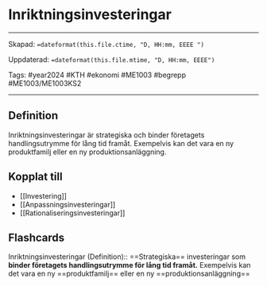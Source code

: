 # Inriktningsinvesteringar

---
Skapad: `=dateformat(this.file.ctime, "D, HH:mm, EEEE ")`

Uppdaterad: `=dateformat(this.file.mtime, "D, HH:mm, EEEE")`

Tags: #year2024 #KTH #ekonomi #ME1003 #begrepp #ME1003/ME1003KS2

---

## Definition

Inriktningsinvesteringar är strategiska och binder företagets handlingsutrymme för lång tid framåt. Exempelvis kan det vara en ny produktfamilj eller en ny produktionsanläggning.

## Kopplat till

- [[Investering]]
- [[Anpassningsinvesteringar]]
- [[Rationaliseringsinvesteringar]]

## Flashcards

Inriktningsinvesteringar (Definition):: ==Strategiska== investeringar som **binder företagets handlingsutrymme för lång tid framåt.** Exempelvis kan det vara en ny ==produktfamilj== eller en ny ==produktionsanläggning==
<!--SR:!2024-02-26,3,232-->
